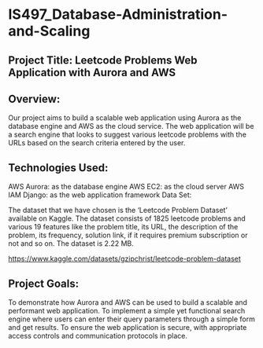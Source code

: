 # IS497_Database-Administration-and-Scaling

## Project Title: Leetcode Problems Web Application with Aurora and AWS

## Overview:

Our project aims to build a scalable web application using Aurora as the database engine and AWS as the cloud service. The web application will be a search engine that looks to suggest various leetcode problems with the URLs based on the search criteria entered by the user. 

## Technologies Used:

AWS Aurora: as the database engine
AWS EC2: as the cloud server
AWS IAM
Django: as the web application framework 
Data Set:

The dataset that we have chosen is the ‘Leetcode Problem Dataset’ available on Kaggle. The dataset consists of 1825 leetcode problems and various 19 features like the problem title, its URL, the description of the problem, its frequency, solution link, if it requires premium subscription or not and so on. The dataset is 2.22 MB.

https://www.kaggle.com/datasets/gzipchrist/leetcode-problem-dataset

## Project Goals:

To demonstrate how Aurora and AWS can be used to build a scalable and performant web application.
To implement a simple yet functional search engine where users can enter their query parameters through a simple form and get results.
To ensure the web application is secure, with appropriate access controls and communication protocols in place.
